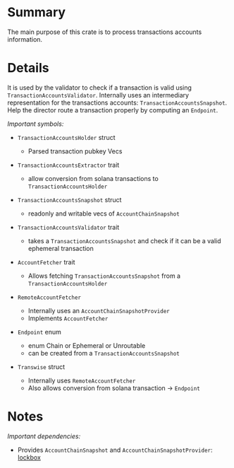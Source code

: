 
# Summary

The main purpose of this crate is to process transactions accounts information.

# Details

It is used by the validator to check if a transaction is valid using `TransactionAccountsValidator`.
Internally uses an intermediary representation for the transactions accounts: `TransactionAccountsSnapshot`.
Help the director route a transaction properly by computing an `Endpoint`.

*Important symbols:*

- `TransactionAccountsHolder` struct
  - Parsed transaction pubkey Vecs

- `TransactionAccountsExtractor` trait
  - allow conversion from solana transactions to `TransactionAccountsHolder`

- `TransactionAccountsSnapshot` struct
  - readonly and writable vecs of `AccountChainSnapshot`

- `TransactionAccountsValidator` trait
  - takes a `TransactionAccountsSnapshot` and check if it can be a valid ephemeral transaction

- `AccountFetcher` trait
  - Allows fetching `TransactionAccountsSnapshot` from a `TransactionAccountsHolder`

- `RemoteAccountFetcher`
  - Internally uses an `AccountChainSnapshotProvider`
  - Implements `AccountFetcher`

- `Endpoint` enum
  - enum Chain or Ephemeral or Unroutable
  - can be created from a `TransactionAccountsSnapshot`

- `Transwise` struct
  - Internally uses `RemoteAccountFetcher`
  - Also allows conversion from solana transaction -> `Endpoint`

# Notes

*Important dependencies:*

- Provides `AccountChainSnapshot` and `AccountChainSnapshotProvider`: [lockbox](../lockbox/README.md)
